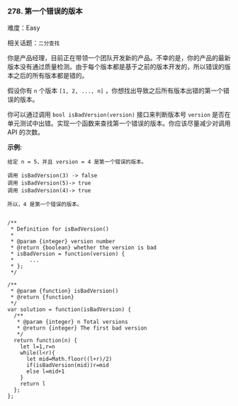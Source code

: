 ### 278. 第一个错误的版本

难度：Easy

相关话题：`二分查找`

你是产品经理，目前正在带领一个团队开发新的产品。不幸的是，你的产品的最新版本没有通过质量检测。由于每个版本都是基于之前的版本开发的，所以错误的版本之后的所有版本都是错的。



假设你有  `n`  个版本  `[1, 2, ..., n]` ，你想找出导致之后所有版本出错的第一个错误的版本。



你可以通过调用 `bool isBadVersion(version)` 接口来判断版本号  `version`  是否在单元测试中出错。实现一个函数来查找第一个错误的版本。你应该尽量减少对调用 API 的次数。



**示例:** 





```
给定 n = 5，并且 version = 4 是第一个错误的版本。

调用 isBadVersion(3) -> false
调用 isBadVersion(5)-> true
调用 isBadVersion(4)-> true

所以，4 是第一个错误的版本。


```



```
/**
 * Definition for isBadVersion()
 * 
 * @param {integer} version number
 * @return {boolean} whether the version is bad
 * isBadVersion = function(version) {
 *     ...
 * };
 */

/**
 * @param {function} isBadVersion()
 * @return {function}
 */
var solution = function(isBadVersion) {
  /**
   * @param {integer} n Total versions
   * @return {integer} The first bad version
   */
  return function(n) {
    let l=1,r=n
    while(l<r){
      let mid=Math.floor((l+r)/2)
      if(isBadVersion(mid))r=mid
      else l=mid+1
    }
    return l
  };
};



```

